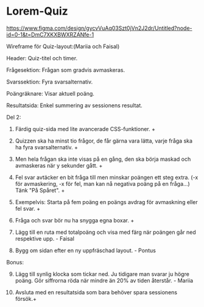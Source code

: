 # Lorem-Quiz
https://www.figma.com/design/gycvVuAq03Szt0jVn2J2dr/Untitled?node-id=0-1&t=DmC7XKXBWXRZANfe-1

Wireframe för Quiz-layout:(Mariia och Faisal)

Header: Quiz-titel och timer.

Frågesektion: Frågan som gradvis avmaskeras.

Svarssektion: Fyra svarsalternativ.

Poängräknare: Visar aktuell poäng.

Resultatsida: Enkel summering av sessionens resultat.

Del 2:

1. Färdig quiz-sida med lite avancerade CSS-funktioner. +

2. Quizzen ska ha minst tio frågor, de får gärna vara lätta, varje fråga ska ha fyra svarsalternativ. +

3. Men hela frågan ska inte visas på en gång, den ska börja maskad och avmaskeras när y sekunder gått. +

4. Fel svar avtäcker en bit fråga till men minskar poängen ett steg extra. (-x för avmaskering, -x för fel, man kan nå negativa poäng på en fråga...) Tänk "På Spåret". +

5. Exempelvis: Starta på fem poäng en poängs avdrag för avmaskning eller fel svar. +

6. Fråga och svar bör nu ha snygga egna boxar. +

7. Lägg till en ruta med totalpoäng och visa med färg när poängen går ned respektive upp. - Faisal

8. Bygg om sidan efter en ny uppfräschad layout. - Pontus

Bonus:

9. Lägg till synlig klocka som tickar ned. Ju tidigare man svarar ju högre poäng.
Gör siffrorna röda när mindre än 20% av tiden återstår. - Mariia

10. Avsluta med en resultatsida som bara behöver spara sessionens försök.+
